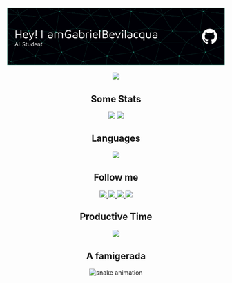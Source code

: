 <div align="center">
  
![Header](./github-header-image(2).png)

![](http://github-profile-summary-cards.vercel.app/api/cards/profile-details?username=GabrielBBarros&theme=gotham) 

## Some Stats
![](http://github-profile-summary-cards.vercel.app/api/cards/stats?username=GabrielBBarros&theme=gotham)
![](http://github-profile-summary-cards.vercel.app/api/cards/repos-per-language?username=GabrielBBarros&theme=gotham)

## Languages
<p align="center">
  <a href="https://skillicons.dev">
    <img src="https://skillicons.dev/icons?i=py,js,ts,htmx,mysql,php,java,react" />
  </a>
</p>

## Follow me
<a href="https://www.linkedin.com/in/gabriel-bevilacqua-barros-14039819b/"><img src = "https://img.shields.io/badge/LinkedIn-0077B5?style=for-the-badge&logo=linkedin&logoColor=white" > </a>
<a href="mailto:gabriel.bevilacqua.2002@gmail.com"><img src = " https://img.shields.io/badge/Gmail-D14836?style=for-the-badge&logo=gmail&logoColor=white" > </a>
<a href="[mailto:gabriel.bevilacqua.2002@gmail.com](https://www.researchgate.net/profile/Gabriel-Barros-34)"><img src = " https://img.shields.io/badge/Gmail-D14836?style=for-the-badge&logo=gmail&logoColor=white" > </a>
<a href="https://wa.me/5515981245960"><img src = "https://img.shields.io/badge/LinkedIn-0077B5?style=for-the-badge&logo=linkedin&logoColor=white" > </a>


## Productive Time
![](http://github-profile-summary-cards.vercel.app/api/cards/productive-time?username=GabrielBBarros&theme=gotham&utcOffset=8)

## A famigerada
![snake animation](https://github.com/GabrielBBarros/GabrielBBarros/blob/output/github-contribution-grid-snake-dark.svg)
</div>

